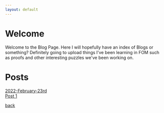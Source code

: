 ```yaml
---
layout: default
---
```


# Welcome
Welcome to the Blog Page. Here I will hopefully have an index of Blogs or something? Definitely going to upload things I've been learning in FOM such as proofs and other interesting puzzles we've been working on. 

<!-- I fucking hate this -->
# Posts
[2022-February-23rd](_posts/2022-February-23rd-First.md) <br/>
[Post 1](POST/Post1.html)


[back](./)
